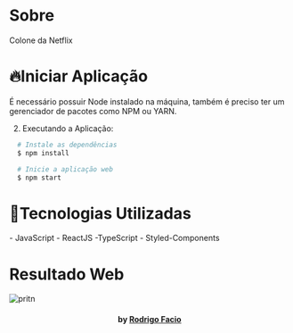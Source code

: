 <h1>Sobre</h1>
<p>
Colone da Netflix
</p>
<h1>🔥Iniciar Aplicação</h1>

<p>É necessário possuir Node instalado na máquina,
também é preciso ter um gerenciador de pacotes como  NPM ou YARN.</p>
 
2. Executando a Aplicação:

```sh
  # Instale as dependências
  $ npm install

  # Inicie a aplicação web
  $ npm start
  ```

<h1>🚀Tecnologias Utilizadas </h1>
- JavaScript
- ReactJS
-TypeScript
- Styled-Components



# Resultado Web
![pritn](https://user-images.githubusercontent.com/53882388/98823066-63f4db00-2410-11eb-929a-2b3eec6e946a.jpeg)



<h4 align="center">
     by <a href="https://www.linkedin.com/in/rodrigo-facio-995b141b9/" target="_blank">Rodrigo Facio</a>
</h4>

